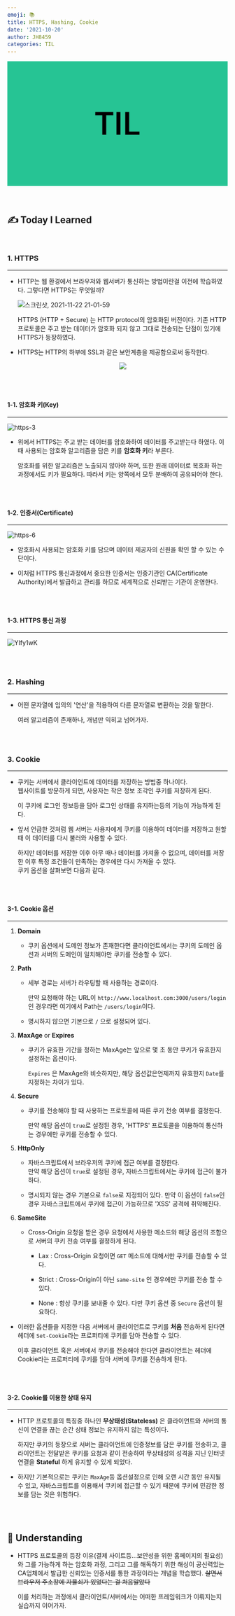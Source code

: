 ```yaml
---
emoji: 📚
title: HTTPS, Hashing, Cookie
date: '2021-10-20'
author: JH8459
categories: TIL
---
```


![github-blog.png](../../assets/common/TIL.jpeg)

<br>

## ✍️ **T**oday **I** **L**earned

<br>

### 1. HTTPS

---

- HTTP는 웹 환경에서 브라우저와 웹서버가 통신하는 방법이란걸 이전에 학습하였다. 그렇다면 HTTPS는 무엇일까?

  ![스크린샷, 2021-11-22 21-01-59](https://user-images.githubusercontent.com/83164003/142858427-fbd9ca7b-65ba-4067-9df7-e4711710f469.png)

  HTTPS (HTTP + Secure) 는 HTTP protocol의 암호화된 버전이다. 기존 HTTP 프로토콜은 주고 받는 데이터가 암호화 되지 않고 그대로 전송되는 단점이 있기에 HTTPS가 등장하였다.

- HTTPS는 HTTP의 하부에 SSL과 같은 보안계층을 제공함으로써 동작한다.

  <center><img src="https://user-images.githubusercontent.com/83164003/142828032-fe0e825a-839f-4bae-a7c5-f703dd22899b.png"/></center>

<br>
<br>

#### 1-1. 암호화 키(Key)

---

![https-3](https://user-images.githubusercontent.com/83164003/142827039-596c5716-d978-43fa-8ca7-bee963185cf0.jpeg)

- 위에서 HTTPS는 주고 받는 데이터를 암호화하여 데이터를 주고받는다 하였다. 이때 사용되는 암호화 알고리즘을 담은 키를 **암호화 키**라 부른다.

  암호화를 위한 알고리즘은 노출되지 않아야 하며, 또한 원래 데이터로 복호화 하는 과정에서도 키가 필요하다. 따라서 키는 양쪽에서 모두 분배하여 공유되어야 한다.

<br>
<br>

#### 1-2. 인증서(Certificate)

---

![https-6](https://user-images.githubusercontent.com/83164003/142827154-ae8fcade-3dd5-4da3-a142-6f978b829f46.jpeg)

- 암호화시 사용되는 암호화 키를 담으며 데이터 제공자의 신원을 확인 할 수 있는 수단이다.

- 이처럼 HTTPS 통신과정에서 중요한 인증서는 인증기관인 CA(Certificate Authority)에서 발급하고 관리를 하므로 세계적으로 신뢰받는 기관이 운영한다.

<br>
<br>

#### 1-3. HTTPS 통신 과정

---

![YIfy1wK](https://user-images.githubusercontent.com/83164003/142827860-4f204e53-61a5-4dd2-8a4c-339e24ba62f9.png)

<br>
<br>

### 2. Hashing

---

- 어떤 문자열에 임의의 '연산'을 적용하여 다른 문자열로 변환하는 것을 말한다.

  여러 알고리즘이 존재하나, 개념만 익히고 넘어가자.

<br>
<br>

### 3. Cookie

---

- 쿠키는 서버에서 클라이언트에 데이터를 저장하는 방법중 하나이다.<br>
  웹사이트를 방문하게 되면, 사용자는 작은 정보 조각인 쿠키를 저장하게 된다.

  이 쿠키에 로그인 정보등을 담아 로그인 상태를 유지하는등의 기능이 가능하게 된다.

- 앞서 언급한 것처럼 웹 서버는 사용자에게 쿠키를 이용하여 데이터를 저장하고 원할 때 이 데이터를 다시 불러와 사용할 수 있다.

  하지만 데이터를 저장한 이후 아무 때나 데이터를 가져올 수 없으며, 데이터를 저장한 이후 특정 조건들이 만족하는 경우에만 다시 가져올 수 있다.<br> 쿠키 옵션을 살펴보면 다음과 같다.

<br>
<br>

#### 3-1. Cookie 옵션

---

1. **Domain**

   - 쿠키 옵션에서 도메인 정보가 존재한다면 클라이언트에서는 쿠키의 도메인 옵션과 서버의 도메인이 일치해야만 쿠키를 전송할 수 있다.

2. **Path**

   - 세부 경로는 서버가 라우팅할 때 사용하는 경로이다.

     만약 요청해야 하는 URL이 `http://www.localhost.com:3000/users/login` 인 경우라면 여기에서 Path는 `/users/login`이다.

   - 명시하지 않으면 기본으로 `/` 으로 설정되어 있다.

3. **MaxAge** or **Expires**

   - 쿠키가 유효한 기간을 정하는 MaxAge는 앞으로 몇 초 동안 쿠키가 유효한지 설정하는 옵션이다.

     `Expires` 은 MaxAge와 비슷하지만, 해당 옵션값은언제까지 유효한지 `Date`를 지정하는 차이가 있다.

4. **Secure**

   - 쿠키를 전송해야 할 때 사용하는 프로토콜에 따른 쿠키 전송 여부를 결정한다.

     만약 해당 옵션이 `true`로 설정된 경우, 'HTTPS' 프로토콜을 이용하여 통신하는 경우에만 쿠키를 전송할 수 있다.

5. **HttpOnly**

   - 자바스크립트에서 브라우저의 쿠키에 접근 여부를 결정한다.<br>만약 해당 옵션이 `true`로 설정된 경우, 자바스크립트에서는 쿠키에 접근이 불가하다.

   - 명시되지 않는 경우 기본으로 `false`로 지정되어 있다. 만약 이 옵션이 `false`인 경우 자바스크립트에서 쿠키에 접근이 가능하므로 'XSS' 공격에 취약해진다.

6. **SameSite**

   - Cross-Origin 요청을 받은 경우 요청에서 사용한 메소드와 해당 옵션의 조합으로 서버의 쿠키 전송 여부를 결정하게 된다.

     - Lax : Cross-Origin 요청이면 `GET` 메소드에 대해서만 쿠키를 전송할 수 있다.

     - Strict : Cross-Origin이 아닌 `same-site` 인 경우에만 쿠키를 전송 할 수 있다.

     - None : 항상 쿠키를 보내줄 수 있다. 다만 쿠키 옵션 중 `Secure` 옵션이 필요하다.

- 이러한 옵션들을 지정한 다음 서버에서 클라이언트로 쿠키를 **처음** 전송하게 된다면 헤더에 `Set-Cookie`라는 프로퍼티에 쿠키를 담아 전송할 수 있다.

  이후 클라이언트 혹은 서버에서 쿠키를 전송해야 한다면 클라이언트는 헤더에 Cookie라는 프로퍼티에 쿠키를 담아 서버에 쿠키를 전송하게 된다.

<br>
<br>

#### 3-2. Cookie를 이용한 상태 유지

---

- HTTP 프로토콜의 특징중 하나인 **무상태성(Stateless)** 은 클라이언트와 서버의 통신이 연결을 끊는 순간 상태 정보는 유지하지 않는 특성이다.

  하지만 쿠키의 등장으로 서버는 클라이언트에 인증정보를 담은 쿠키를 전송하고, 클라이언트는 전달받은 쿠키를 요청과 같이 전송하여 무상태성의 성격을 지닌 인터넷 연결을 **Stateful** 하게 유지할 수 있게 되었다.

- 하지만 기본적으로는 쿠키는 `MaxAge`등 옵션설정으로 인해 오랜 시간 동안 유지될 수 있고, 자바스크립트를 이용해서 쿠키에 접근할 수 있기 때문에 쿠키에 민감한 정보를 담는 것은 위험하다.

<br>
<br>

## 🤔 Understanding

- HTTPS 프로토콜의 등장 이유(결제 사이트등...보안성을 위한 홈페이지의 필요성)와 그를 가능하게 하는 암호화 과정, 그리고 그를 해독하기 위한 해싱이 공신력있는 CA업체에서 발급한 신뢰있는 인증서를 통한 과정이라는 개념을 학습했다. ~~살면서 브라우저 주소창에 자물쇠가 있었다는 걸 처음알았다~~

  이를 처리하는 과정에서 클라이언트/서버에서는 어떠한 프레임워크가 이뤄지는지 실습까지 이어가자.

<br>
<br>

```toc

```
